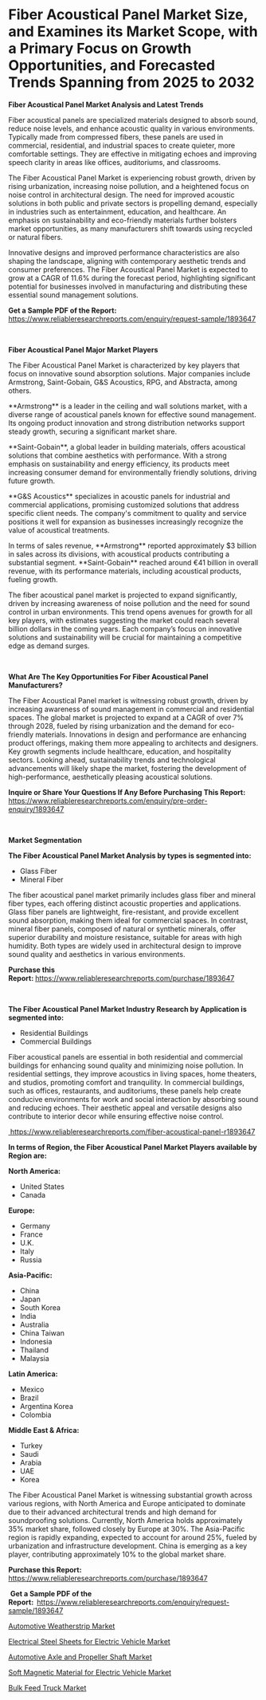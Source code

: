 <p><h1>Fiber Acoustical Panel Market Size, and Examines its Market Scope, with a Primary Focus on Growth Opportunities, and Forecasted Trends Spanning from 2025 to 2032</h1></p><p><strong>Fiber Acoustical Panel Market Analysis and Latest Trends</strong></p>
<p><p>Fiber acoustical panels are specialized materials designed to absorb sound, reduce noise levels, and enhance acoustic quality in various environments. Typically made from compressed fibers, these panels are used in commercial, residential, and industrial spaces to create quieter, more comfortable settings. They are effective in mitigating echoes and improving speech clarity in areas like offices, auditoriums, and classrooms.</p><p>The Fiber Acoustical Panel Market is experiencing robust growth, driven by rising urbanization, increasing noise pollution, and a heightened focus on noise control in architectural design. The need for improved acoustic solutions in both public and private sectors is propelling demand, especially in industries such as entertainment, education, and healthcare. An emphasis on sustainability and eco-friendly materials further bolsters market opportunities, as many manufacturers shift towards using recycled or natural fibers.</p><p>Innovative designs and improved performance characteristics are also shaping the landscape, aligning with contemporary aesthetic trends and consumer preferences. The Fiber Acoustical Panel Market is expected to grow at a CAGR of 11.6% during the forecast period, highlighting significant potential for businesses involved in manufacturing and distributing these essential sound management solutions.</p></p>
<p><strong>Get a Sample PDF of the Report:&nbsp;</strong> <a href="https://www.reliableresearchreports.com/enquiry/request-sample/1893647?utm_campaign=12&utm_medium=2&utm_source=Github&utm_content=ia&utm_term=04022025&utm_id=fiber-acoustical-panel">https://www.reliableresearchreports.com/enquiry/request-sample/1893647</a></p>
<p>&nbsp;</p>
<p><strong>Fiber Acoustical Panel Major Market Players</strong></p>
<p><p>The Fiber Acoustical Panel Market is characterized by key players that focus on innovative sound absorption solutions. Major companies include Armstrong, Saint-Gobain, G&S Acoustics, RPG, and Abstracta, among others.</p><p>**Armstrong** is a leader in the ceiling and wall solutions market, with a diverse range of acoustical panels known for effective sound management. Its ongoing product innovation and strong distribution networks support steady growth, securing a significant market share.</p><p>**Saint-Gobain**, a global leader in building materials, offers acoustical solutions that combine aesthetics with performance. With a strong emphasis on sustainability and energy efficiency, its products meet increasing consumer demand for environmentally friendly solutions, driving future growth.</p><p>**G&S Acoustics** specializes in acoustic panels for industrial and commercial applications, promising customized solutions that address specific client needs. The company's commitment to quality and service positions it well for expansion as businesses increasingly recognize the value of acoustical treatments.</p><p>In terms of sales revenue, **Armstrong** reported approximately $3 billion in sales across its divisions, with acoustical products contributing a substantial segment. **Saint-Gobain** reached around €41 billion in overall revenue, with its performance materials, including acoustical products, fueling growth.</p><p>The fiber acoustical panel market is projected to expand significantly, driven by increasing awareness of noise pollution and the need for sound control in urban environments. This trend opens avenues for growth for all key players, with estimates suggesting the market could reach several billion dollars in the coming years. Each company’s focus on innovative solutions and sustainability will be crucial for maintaining a competitive edge as demand surges.</p></p>
<p>&nbsp;</p>
<p><strong>What Are The Key Opportunities For Fiber Acoustical Panel Manufacturers?</strong></p>
<p><p>The Fiber Acoustical Panel market is witnessing robust growth, driven by increasing awareness of sound management in commercial and residential spaces. The global market is projected to expand at a CAGR of over 7% through 2028, fueled by rising urbanization and the demand for eco-friendly materials. Innovations in design and performance are enhancing product offerings, making them more appealing to architects and designers. Key growth segments include healthcare, education, and hospitality sectors. Looking ahead, sustainability trends and technological advancements will likely shape the market, fostering the development of high-performance, aesthetically pleasing acoustical solutions.</p></p>
<p><strong>Inquire or Share Your Questions If Any Before Purchasing This Report:</strong> <a href="https://www.reliableresearchreports.com/enquiry/pre-order-enquiry/1893647?utm_campaign=12&utm_medium=2&utm_source=Github&utm_content=ia&utm_term=04022025&utm_id=fiber-acoustical-panel">https://www.reliableresearchreports.com/enquiry/pre-order-enquiry/1893647</a></p>
<p>&nbsp;</p>
<p><strong>Market Segmentation</strong></p>
<p><strong>The Fiber Acoustical Panel Market Analysis by types is segmented into:</strong></p>
<p><ul><li>Glass Fiber</li><li>Mineral Fiber</li></ul></p>
<p><p>The fiber acoustical panel market primarily includes glass fiber and mineral fiber types, each offering distinct acoustic properties and applications. Glass fiber panels are lightweight, fire-resistant, and provide excellent sound absorption, making them ideal for commercial spaces. In contrast, mineral fiber panels, composed of natural or synthetic minerals, offer superior durability and moisture resistance, suitable for areas with high humidity. Both types are widely used in architectural design to improve sound quality and aesthetics in various environments.</p></p>
<p><strong>Purchase this Report:&nbsp;</strong><a href="https://www.reliableresearchreports.com/purchase/1893647?utm_campaign=12&utm_medium=2&utm_source=Github&utm_content=ia&utm_term=04022025&utm_id=fiber-acoustical-panel">https://www.reliableresearchreports.com/purchase/1893647</a></p>
<p>&nbsp;</p>
<p><strong>The Fiber Acoustical Panel Market Industry Research by Application is segmented into:</strong></p>
<p><ul><li>Residential Buildings</li><li>Commercial Buildings</li></ul></p>
<p><p>Fiber acoustical panels are essential in both residential and commercial buildings for enhancing sound quality and minimizing noise pollution. In residential settings, they improve acoustics in living spaces, home theaters, and studios, promoting comfort and tranquility. In commercial buildings, such as offices, restaurants, and auditoriums, these panels help create conducive environments for work and social interaction by absorbing sound and reducing echoes. Their aesthetic appeal and versatile designs also contribute to interior decor while ensuring effective noise control.</p></p>
<p><a href="https://www.reliableresearchreports.com/fiber-acoustical-panel-r1893647?utm_campaign=12&utm_medium=2&utm_source=Github&utm_content=ia&utm_term=04022025&utm_id=fiber-acoustical-panel">&nbsp;https://www.reliableresearchreports.com/fiber-acoustical-panel-r1893647</a></p>
<p><strong>In terms of Region, the Fiber Acoustical Panel Market Players available by Region are:</strong></p>
<p>
    <p> <strong> North America: </strong>
        <ul>
            <li>United States</li>
            <li>Canada</li>
        </ul>
        </p> 
    <p> <strong> Europe: </strong>
        <ul>
            <li>Germany</li>
            <li>France</li>
            <li>U.K.</li>
            <li>Italy</li>
            <li>Russia</li>
        </ul>
        </p> 
    <p> <strong> Asia-Pacific: </strong>
        <ul>
            <li>China</li>
            <li>Japan</li>
            <li>South Korea</li>
            <li>India</li>
            <li>Australia</li>
            <li>China Taiwan</li>
            <li>Indonesia</li>
            <li>Thailand</li>
            <li>Malaysia</li>
        </ul>
        </p> 
    <p> <strong> Latin America: </strong>
        <ul>
            <li>Mexico</li>
            <li>Brazil</li>
            <li>Argentina Korea</li>
            <li>Colombia</li>
        </ul>
        </p> 
    <p> <strong> Middle East & Africa: </strong>
        <ul>
            <li>Turkey</li>
            <li>Saudi</li>
            <li>Arabia</li>
            <li>UAE</li>
            <li>Korea</li>
        </ul>
    </p>
    </p>
<p><p>The Fiber Acoustical Panel Market is witnessing substantial growth across various regions, with North America and Europe anticipated to dominate due to their advanced architectural trends and high demand for soundproofing solutions. Currently, North America holds approximately 35% market share, followed closely by Europe at 30%. The Asia-Pacific region is rapidly expanding, expected to account for around 25%, fueled by urbanization and infrastructure development. China is emerging as a key player, contributing approximately 10% to the global market share.</p></p>
<p><strong>Purchase this Report: </strong><a href="https://www.reliableresearchreports.com/purchase/1893647?utm_campaign=12&utm_medium=2&utm_source=Github&utm_content=ia&utm_term=04022025&utm_id=fiber-acoustical-panel">https://www.reliableresearchreports.com/purchase/1893647</a></p>
<p>&nbsp;<strong>Get a Sample PDF of the Report:&nbsp;&nbsp;</strong><a href="https://www.reliableresearchreports.com/enquiry/request-sample/1893647?utm_campaign=12&utm_medium=2&utm_source=Github&utm_content=ia&utm_term=04022025&utm_id=fiber-acoustical-panel">https://www.reliableresearchreports.com/enquiry/request-sample/1893647</a></p>
<p><strong></strong></p>
<p><p><a href="https://www.linkedin.com/pulse/automotive-weatherstrip-market-report-size-revenue-forecast-n1auc?utm_campaign=12&utm_medium=2&utm_source=Github&utm_content=ia&utm_term=04022025&utm_id=fiber-acoustical-panel">Automotive Weatherstrip Market</a></p><p><a href="https://github.com/schwminh2001101/Market-Research-Report-List-1/blob/main/electrical-steel-sheets-for-electric-vehicle-market.md?utm_campaign=12&utm_medium=2&utm_source=Github&utm_content=ia&utm_term=04022025&utm_id=fiber-acoustical-panel">Electrical Steel Sheets for Electric Vehicle Market</a></p><p><a href="https://www.linkedin.com/pulse/projecting-growth-automotive-axle-propeller-shaftmarket-xhyye?utm_campaign=12&utm_medium=2&utm_source=Github&utm_content=ia&utm_term=04022025&utm_id=fiber-acoustical-panel">Automotive Axle and Propeller Shaft Market</a></p><p><a href="https://github.com/triattwood9919/Market-Research-Report-List-1/blob/main/soft-magnetic-material-for-electric-vehicle-market.md?utm_campaign=12&utm_medium=2&utm_source=Github&utm_content=ia&utm_term=04022025&utm_id=fiber-acoustical-panel">Soft Magnetic Material for Electric Vehicle Market</a></p><p><a href="https://www.linkedin.com/pulse/analyzing-global-bulk-feed-truck-market-growth-prospects-g5vhe?utm_campaign=12&utm_medium=2&utm_source=Github&utm_content=ia&utm_term=04022025&utm_id=fiber-acoustical-panel">Bulk Feed Truck Market</a></p></p>